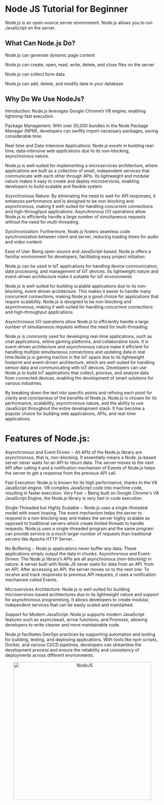 # Node JS Tutorial for Beginner
Node.js is an open-source server environment.  Node.js allows you to run
JavaScript on the server.

## What Can Node.js Do?

  Node.js can generate dynamic page content
  
  Node.js can create, open, read, write, delete, and close files on the server
  
  Node.js can collect form data
  
  Node.js can add, delete, and modify data in your database

  ## Why Do We Use NodeJs?
  
Introduction: Node.js leverages Google Chrome’s V8 engine, enabling lightning-fast execution.

Package Management: With over 50,000 bundles in the Node Package Manager (NPM), developers can swiftly import necessary packages, saving considerable time.

Real-time and Data-Intensive Applications: Node.js excels in building real-time, data-intensive web applications due to its non-blocking, asynchronous nature.

Node.js is well-suited for implementing a microservices architecture, where applications are built as a collection of small, independent services that communicate with each other through APIs. Its lightweight and modular nature makes it easy to create and deploy microservices, enabling developers to build scalable and flexible system

Asynchronous Nature: By eliminating the need to wait for API responses, it enhances performance and is designed to be non-blocking and asynchronous, making it well-suited for handling concurrent connections and high-throughput applications. Asynchronous I/O operations allow Node.js to efficiently handle a large number of simultaneous requests without the need for multi-threading.

Synchronization: Furthermore, Node.js fosters seamless code synchronization between client and server, reducing loading times for audio and video content.

Ease of Use: Being open-source and JavaScript-based, Node.js offers a familiar environment for developers, facilitating easy project initiation.

Node.js can be used in IoT applications for handling device communication, data processing, and management of IoT devices. Its lightweight nature and event-driven architecture make it suitable for IoT environments

Node.js is well-suited for building scalable applications due to its non-blocking, event-driven architecture. This makes it easier to handle many concurrent connections, making Node.js a good choice for applications that require scalability.
Node.js is designed to be non-blocking and asynchronous, making it well-suited for handling concurrent connections and high-throughput applications.

Asynchronous I/O operations allow Node.js to efficiently handle a large number of simultaneous requests without the need for multi-threading.

Node.js is commonly used for developing real-time applications, such as chat applications, online gaming platforms, and collaborative tools. It is event-driven architecture and asynchronous nature make it efficient for handling multiple simultaneous connections and updating data in real time.Node.js is gaining traction in the IoT space due to its lightweight footprint and event-driven architecture, which are well-suited for handling sensor data and communicating with IoT devices. Developers can use Node.js to build IoT applications that collect, process, and analyze data from connected devices, enabling the development of smart solutions for various industries.

By breaking down the text into specific points and refining each point for clarity and conciseness of the benefits of Node.js. Node.js is chosen for its performance, scalability, asynchronous nature, and the ability to use JavaScript throughout the entire development stack. It has become a popular choice for building web applications, APIs, and real-time applications.



  
  # Features of Node.js:

Asynchronous and Event Driven − All APIs of the Node.js library are asynchronous, that is, non-blocking. It essentially means a Node. js-based server never waits for an API to return data. The server moves to the next API after calling it and a notification mechanism of Events of Node.js helps the server to get a response from the previous API call.

Fast Execution: Node.js is known for its high performance, thanks to the V8 JavaScript engine. V8 compiles JavaScript code into machine code, resulting in faster execution. Very Fast − Being built on Google Chrome's V8 JavaScript Engine, the Node.js library is very fast in code execution.

Single-Threaded but Highly Scalable − Node.js uses a single-threaded model with event looping. The event mechanism helps the server to respond in a non-blocking way and makes the server highly scalable as opposed to traditional servers which create limited threads to handle requests. Node.js uses a single-threaded program and the same program can provide service to a much larger number of requests than traditional servers like Apache HTTP Server.

No Buffering − Node.js applications never buffer any data. These applications simply output the data in chunks.
Asynchronous and Event-Driven: The Node.js library’s APIs are all asynchronous (non-blocking) in nature. A server built with Node.JS never waits for data from an API. from an API. After accessing an API, the server moves on to the next one. To receive and track responses to previous API requests, it uses a notification mechanism called Events.

Microservices Architecture: Node.js is well-suited for building microservices-based architectures due to its lightweight nature and support for asynchronous programming. It allows developers to create modular, independent services that can be easily scaled and maintained.

Support for Modern JavaScript: Node.js supports modern JavaScript features such as async/await, arrow functions, and Promises, allowing developers to write cleaner and more maintainable code.

Node.js facilitates DevOps practices by supporting automation and tooling for building, testing, and deploying applications. With tools like npm scripts, Docker, and various CI/CD pipelines, developers can streamline the development process and ensure the reliability and consistency of deployments across different environments.
  

<p align='center'>
<img width="450" alt="NodeJS" src="https://github.com/Dulon18/Node-JS-Tutorial/assets/80118217/5ea3a4e3-f4f6-4f05-9528-20220047e843">
</p>
